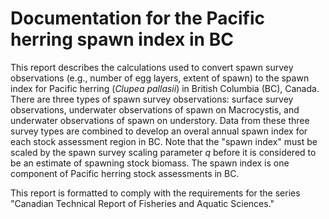 # Documentation for the Pacific herring spawn index in BC

This report describes the calculations used to convert spawn survey observations (e.g., number of egg layers, extent of spawn) to the spawn index for Pacific herring (*Clupea pallasii*) in British Columbia (BC), Canada.
There are three types of spawn survey observations: surface survey observations, underwater observations of spawn on Macrocystis, and underwater observations of spawn on understory.
Data from these three survey types are combined to develop an overal annual spawn index for each stock assessment region in BC.
Note that the "spawn index" must be scaled by the spawn survey scaling parameter *q* before it is considered to be an estimate of spawning stock biomass.
The spawn index is one component of Pacific herring stock assessments in BC.

This report is formatted to comply with the requirements for the series "Canadian Technical Report of Fisheries and Aquatic Sciences."
